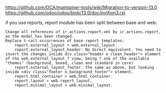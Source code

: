 https://github.com/OCA/maintainer-tools/wiki/Migration-to-version-13.0
https://github.com/odoo/odoo/blob/13.0/doc/python3.rst


if you use reports, report module has been split between base and web:

    Change all references of ir.actions.report.xml by ir.actions.report, as the model has been changed.
    Replace t-call occurrences of base report templates:
        report.external_layout > web.external_layout.
        report.external_layout_header: No direct equivalent. You need to insert the changes inside div class="header o_clean_header"> element of the web.external_layout_? view, being ? one of the available "themes" (background, boxed, clean and standard in core)
        report.external_layout_footer: the same as above, but looking inside <div class="footer o_background_footer"> element.
        report.html_container > web.html_container.
        report.layout > web.report_layout.
        report.minimal_layout > web.minimal_layout.
